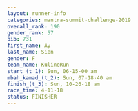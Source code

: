 ```yaml
---
layout: runner-info 
categories: mantra-summit-challenge-2019 
overall_rank: 190
gender_rank: 57
bib: 731
first_name: Ay
last_name: Sien
gender: F
team_name: KulineRun
start_(t_1): Sun, 06-15-00 am
mbah_kamad_(t_2): Sun, 07-18-40 am
finish_(t_3): Sun, 10-26-18 am
race_time: 4-11-18
status: FINISHER
---
```

